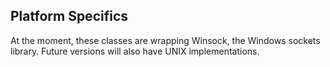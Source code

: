 ## Platform Specifics

At the moment, these classes are wrapping Winsock, the Windows sockets library.
Future versions will also have UNIX implementations.
